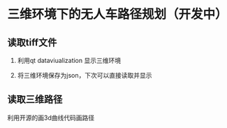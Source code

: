# 三维环境下的无人车路径规划（开发中）

## 读取tiff文件

1. 利用qt dataviualization 显示三维环境

2. 将三维环境保存为json，下次可以直接读取并显示

   

   

## 读取三维路径

利用开源的画3d曲线代码画路径

